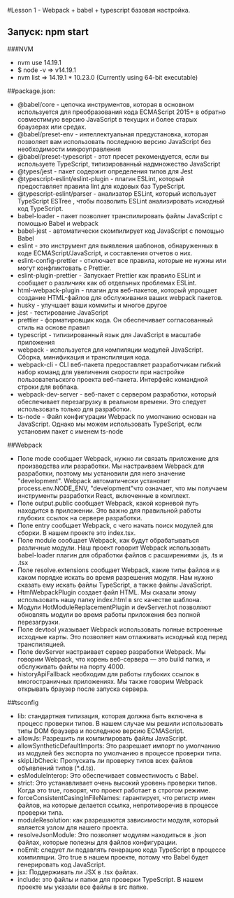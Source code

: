 #Lesson 1 - Webpack + babel + typescript базовая настройка.

## Запуск: npm start

###NVM
- nvm use 14.19.1
- $ node -v  => v14.19.1
- nvm list => 14.19.1 * 10.23.0 (Currently using 64-bit executable)


##package.json:
- @babel/core - цепочка инструментов, которая в основном используется для преобразования кода ECMAScript 2015+ в обратно
   совместимую версию JavaScript в текущих и более старых браузерах или средах.
- @babel/preset-env - интеллектуальная предустановка, которая позволяет вам использовать последнюю версию JavaScript
   без необходимости микроуправления
- @babel/preset-typescript - этот пресет рекомендуется, если вы используете TypeScript, типизированный надмножество
   JavaScript
- @types/jest - пакет содержит определения типов для Jest
- @typescript-eslint/eslint-plugin - плагин ESLint, который предоставляет правила lint для кодовых баз TypeScript.
- @typescript-eslint/parser - анализатор ESLint, который использует TypeScript ESTree , чтобы позволить ESLint
   анализировать исходный код TypeScript.
- babel-loader - пакет позволяет транспилировать файлы JavaScript с помощью Babel и webpack
- babel-jest - автоматически скомпилирует код JavaScript с помощью Babel
- eslint - это инструмент для выявления шаблонов, обнаруженных в коде ECMAScript/JavaScript,
   и составления отчетов о них.
- eslint-config-prettier - отключает все правила, которые не нужны или могут конфликтовать с Prettier.
- eslint-plugin-prettier - Запускает Prettier как правило ESLint
    и сообщает о различиях как об отдельных проблемах ESLint.
- html-webpack-plugin - плагин для веб-пакетов, который упрощает создание HTML-файлов для обслуживания ваших
    webpack пакетов.
- husky - улучшает ваши коммиты и многое другое
- jest - тестирование JavaScript
- prettier - форматировщик кода. Он обеспечивает согласованный стиль на основе правил
- typescript - типизированный язык для JavaScript в масштабе приложения
- webpack -  используется для компиляции модулей JavaScript. Сборка, минификация и транспиляция кода.
- webpack-cli - CLI веб-пакета предоставляет разработчикам гибкий набор команд для увеличения скорости при настройке
    пользовательского проекта веб-пакета. Интерфейс командной строки для вебпака.
- webpack-dev-server -  веб-пакет с сервером разработки, который обеспечивает перезагрузку в реальном времени.
    Это следует использовать только для разработки.
- ts-node - Файл конфигурации Webpack по умолчанию основан на JavaScript. Однако мы можем использовать TypeScript,
    если установим пакет с именем ts-node 

##Webpack
- Поле mode сообщает Webpack, нужно ли связать приложение для производства или разработки.
Мы настраиваем Webpack для разработки, поэтому мы установили для него значение "development".
Webpack автоматически установит process.env.NODE_ENV, "development"что означает, что мы получаем инструменты разработки React, включенные в комплект.
- Поле output.public сообщает Webpack, какой корневой путь находится в приложении.
Это важно для правильной работы глубоких ссылок на сервере разработки.
- Поле entry сообщает Webpack, с чего начать поиск модулей для сборки. В нашем проекте это index.tsx.
- Поле module сообщает Webpack, как будут обрабатываться различные модули.
Наш проект говорит Webpack использовать babel-loader плагин для обработки файлов с расширениями .js, .ts и .tsx
- Поле resolve.extensions сообщает Webpack, какие типы файлов и в каком порядке искать во время разрешения модуля.
Нам нужно сказать ему искать файлы TypeScript, а также файлы JavaScript.
- HtmlWebpackPlugin создает файл HTML. Мы сказали этому использовать нашу папку index.html в src качестве шаблона.
- Модули HotModuleReplacementPlugin и devServer.hot позволяют обновлять модули во время работы приложения без полной перезагрузки.
- Поле devtool указывает Webpack использовать полные встроенные исходные карты.
Это позволяет нам отлаживать исходный код перед транспиляцией.
- Поле devServer настраивает сервер разработки Webpack. Мы говорим Webpack, что корень веб-сервера — это build
папка, и обслуживать файлы на порту 4000. 
- historyApiFallback необходим для работы глубоких ссылок в многостраничных приложениях.
Мы также говорим Webpack открывать браузер после запуска сервера.
  
##tsconfig

- lib: стандартная типизация, которая должна быть включена в процесс проверки типов.
В нашем случае мы решили использовать типы DOM браузера и последнюю версию ECMAScript.
- allowJs: Разрешить ли компилировать файлы JavaScript.
- allowSyntheticDefaultImports: Это разрешает импорт по умолчанию из модулей без экспорта по умолчанию в процессе проверки типа.
- skipLibCheck: Пропускать ли проверку типов всех файлов объявлений типов (*.d.ts).
- esModuleInterop: Это обеспечивает совместимость с Babel.
- strict: Это устанавливает очень высокий уровень проверки типов. Когда это true, говорят, что проект работает в строгом режиме.
- forceConsistentCasingInFileNames: гарантирует, что регистр имен файлов, на которые делается ссылка, непротиворечив в процессе проверки типа.
- moduleResolution: как разрешаются зависимости модуля, который является узлом для нашего проекта.
- resolveJsonModule: Это позволяет модулям находиться в .json файлах, которые полезны для файлов конфигурации.
- noEmit: следует ли подавлять генерацию кода TypeScript в процессе компиляции. Это true в нашем проекте, потому что Babel будет генерировать код JavaScript. 
- jsx: Поддерживать ли JSX в .tsx файлах.
- include: это файлы и папки для проверки TypeScript. В нашем проекте мы указали все файлы в src папке.

